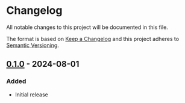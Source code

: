 # Changelog

All notable changes to this project will be documented in this file.

The format is based on [Keep a Changelog](http://keepachangelog.com/) and this
project adheres to [Semantic Versioning](http://semver.org/).

## [0.1.0] - 2024-08-01

### Added

- Initial release

[0.1.0]: https://github.com/scott-wilson/openchecks/releases/tag/v0.1.0
